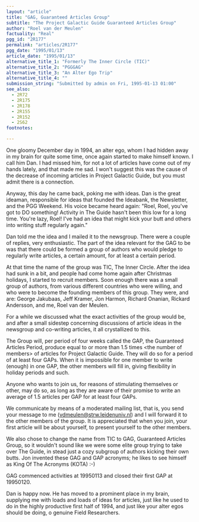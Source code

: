 ```yaml
---
layout: "article"
title: "GAG, Guaranteed Articles Group"
subtitle: "The Project Galactic Guide Guaranteed Articles Group"
author: "Roel van der Meulen"
factuality: "Real"
pgg_id: "2R177"
permalink: "articles/2R177"
pgg_date: "1995/01/13"
article_date: "1995/01/13"
alternative_title_1: "Formerly The Inner Circle (TIC)"
alternative_title_2: "PGGGAG"
alternative_title_3: "An Alter Ego Trip"
alternative_title_4: ""
submission_string: "Submitted by admin on Fri, 1995-01-13 01:00"
see_also:
  - 2R72
  - 2R175
  - 2R178
  - 2R155
  - 2R152
  - 2S62
footnotes: 

---
```

<div>
<p>One gloomy December day in 1994, an alter ego, whom I had hidden away in my brain for quite some time, once again started to make himself known. I call him Dan. I had missed him, for not a lot of articles have come out of my hands lately, and that made me sad. I won't suggest this was the cause of the decrease of incoming articles in Project Galactic Guide, but you must admit there is a connection.</p>
<p>Anyway, this day he came back, poking me with ideas. Dan is the great ideaman, responsible for ideas that founded the Ideabank, the Newsletter, and the PGG Weekend. His voice became heard again: "Roel, Roel, you've got to DO something! Activity in The Guide hasn't been this low for a long time. You're lazy, Roel! I've had an idea that might kick your butt and others into writing stuff regularly again."</p>
<p>Dan told me the idea and I mailed it to the newsgroup. There were a couple of replies, very enthusiastic. The part of the idea relevant for the GAG to be was that there could be formed a group of authors who would pledge to regularly write articles, a certain amount, for at least a certain period.</p>
<p>At that time the name of the group was TIC, The Inner Circle. After the idea had sunk in a bit, and people had come home again after Christmas holidays, I started to recruit members. Soon enough there was a small group of authors, from various different countries who were willing, and who were to become the founding members of this group. They were, and are: George Jakubaas, Jeff Kramer, Jon Harmon, Richard Onanian, Rickard Andersson, and me, Roel van der Meulen.</p>
<p>For a while we discussed what the exact activities of the group would be, and after a small sidestep concerning discussions of article ideas in the newsgroup and co-writing articles, it all crystallized to this.</p>
<p>The Group will, per period of four weeks called the GAP, the Guaranteed Articles Period, produce equal to or more than 1.5 times &lt;the number of members&gt; of articles for Project Galactic Guide. They will do so for a period of at least four GAPs. When it is impossible for one member to write (enough) in one GAP, the other members will fill in, giving flexibility in holiday periods and such.</p>
<p>Anyone who wants to join us, for reasons of stimulating themselves or other, may do so, as long as they are aware of their promise to write an average of 1.5 articles per GAP for at least four GAPs.</p>
<p>We communicate by means of a moderated mailing list, that is, you send your message to me (<a href="https://web.archive.org/web/20130205235858/mailto:vdmeulen@strw.leidenuniv.nl">vdmeulen@strw.leidenuniv.nl</a>) and I will forward it to the other members of the group. It is appreciated that when you join, your first article will be about yourself, to present yourself to the other members.</p>
<p>We also chose to change the name from TIC to GAG, Guaranteed Articles Group, so it wouldn't sound like we were some elite group trying to take over The Guide, in stead just a cozy subgroup of authors kicking their own butts. Jon invented these GAG and GAP acronyms; he likes to see himself as King Of The Acronyms (KOTA) :-)</p>
<p>GAG commenced activities at 19950113 and closed their first GAP at 19950120.</p>
<p>Dan is happy now. He has moved to a prominent place in my brain, supplying me with loads and loads of ideas for articles, just like he used to do in the highly productive first half of 1994, and just like your alter egos should be doing, o genuine Field Researchers.</p>
</div>
